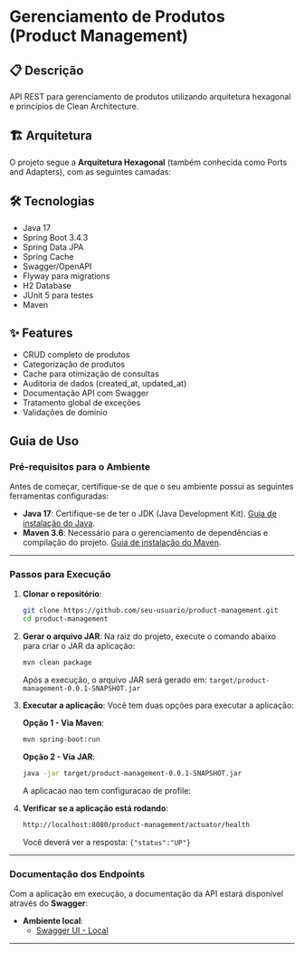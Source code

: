 # Gerenciamento de Produtos (Product Management)

## 📋 Descrição
API REST para gerenciamento de produtos utilizando arquitetura hexagonal e princípios de Clean Architecture.

## 🏗️ Arquitetura
O projeto segue a **Arquitetura Hexagonal** (também conhecida como Ports and Adapters), com as seguintes camadas:

## 🛠️ Tecnologias
- Java 17
- Spring Boot 3.4.3
- Spring Data JPA
- Spring Cache
- Swagger/OpenAPI
- Flyway para migrations
- H2 Database
- JUnit 5 para testes
- Maven

## ✨ Features
- CRUD completo de produtos
- Categorização de produtos
- Cache para otimização de consultas
- Auditoria de dados (created_at, updated_at)
- Documentação API com Swagger
- Tratamento global de exceções
- Validações de domínio


## Guia de Uso
### Pré-requisitos para o Ambiente
Antes de começar, certifique-se de que o seu ambiente possui as seguintes ferramentas configuradas:

- **Java 17**: Certifique-se de ter o JDK (Java Development Kit). [Guia de instalação do Java](https://openjdk.org/install/).
- **Maven 3.6**: Necessário para o gerenciamento de dependências e compilação do projeto. [Guia de instalação do Maven](https://maven.apache.org/install.html).

---
### **Passos para Execução**

1. **Clonar o repositório**:
   ```bash
   git clone https://github.com/seu-usuario/product-management.git
   cd product-management
   ```

2. **Gerar o arquivo JAR**:
   Na raiz do projeto, execute o comando abaixo para criar o JAR da aplicação:
   ```bash
   mvn clean package
   ```
   Após a execução, o arquivo JAR será gerado em: `target/product-management-0.0.1-SNAPSHOT.jar`

3. **Executar a aplicação**:
   Você tem duas opções para executar a aplicação:

   **Opção 1 - Via Maven**:
   ```bash
   mvn spring-boot:run
   ```
   
   **Opção 2 - Via JAR**:
   ```bash
   java -jar target/product-management-0.0.1-SNAPSHOT.jar
   ```
   A aplicacao nao tem configuracao de profile:

4. **Verificar se a aplicação está rodando**:
   ```bash
   http://localhost:8080/product-management/actuator/health
   ```
   Você deverá ver a resposta: `{"status":"UP"}`
---

### Documentação dos Endpoints

Com a aplicação em execução, a documentação da API estará disponível através do **Swagger**:

- **Ambiente local**:
    - [Swagger UI - Local](http://localhost:8080/product-management/swagger-ui/index.html)
---